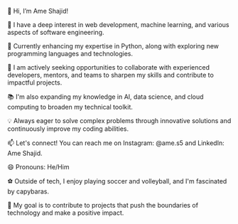 👋 Hi, I’m Ame Shajid!

👀 I have a deep interest in web development, machine learning, and various aspects of software engineering.

🌱 Currently enhancing my expertise in Python, along with exploring new programming languages and technologies.

💼 I am actively seeking opportunities to collaborate with experienced developers, mentors, and teams to sharpen my skills and contribute to impactful projects.

📚 I'm also expanding my knowledge in AI, data science, and cloud computing to broaden my technical toolkit.

💡 Always eager to solve complex problems through innovative solutions and continuously improve my coding abilities.

📫 Let's connect! You can reach me on Instagram: @ame.s5 and LinkedIn: Ame Shajid.

😄 Pronouns: He/Him

⚽ Outside of tech, I enjoy playing soccer and volleyball, and I'm fascinated by capybaras.

🎯 My goal is to contribute to projects that push the boundaries of technology and make a positive impact.
